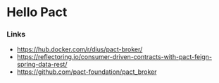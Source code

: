 # Hello Pact


### Links
* https://hub.docker.com/r/dius/pact-broker/
* https://reflectoring.io/consumer-driven-contracts-with-pact-feign-spring-data-rest/
* https://github.com/pact-foundation/pact_broker